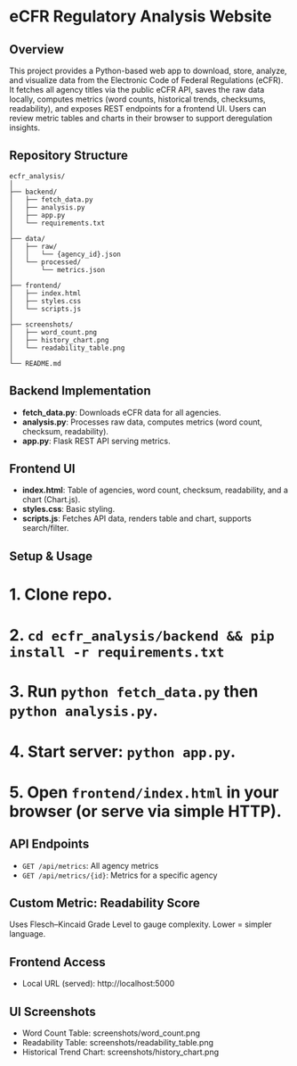 # eCFR Regulatory Analysis Website

## Overview
This project provides a Python-based web app to download, store, analyze, and visualize data from the Electronic Code of Federal Regulations (eCFR). It fetches all agency titles via the public eCFR API, saves the raw data locally, computes metrics (word counts, historical trends, checksums, readability), and exposes REST endpoints for a frontend UI. Users can review metric tables and charts in their browser to support deregulation insights.

## Repository Structure
```
ecfr_analysis/
│
├── backend/
│   ├── fetch_data.py
│   ├── analysis.py
│   ├── app.py
│   └── requirements.txt
│
├── data/
│   ├── raw/
│   │   └── {agency_id}.json
│   └── processed/
│       └── metrics.json
│
├── frontend/
│   ├── index.html
│   ├── styles.css
│   └── scripts.js
│
├── screenshots/
│   ├── word_count.png
│   ├── history_chart.png
│   └── readability_table.png
│
└── README.md
```

## Backend Implementation
- **fetch_data.py**: Downloads eCFR data for all agencies.
- **analysis.py**: Processes raw data, computes metrics (word count, checksum, readability).
- **app.py**: Flask REST API serving metrics.

## Frontend UI
- **index.html**: Table of agencies, word count, checksum, readability, and a chart (Chart.js).
- **styles.css**: Basic styling.
- **scripts.js**: Fetches API data, renders table and chart, supports search/filter.

## Setup & Usage
# 1. Clone repo.
# 2. `cd ecfr_analysis/backend && pip install -r requirements.txt`
# 3. Run `python fetch_data.py` then `python analysis.py`.
# 4. Start server: `python app.py`.
# 5. Open `frontend/index.html` in your browser (or serve via simple HTTP).

## API Endpoints
- `GET /api/metrics`: All agency metrics
- `GET /api/metrics/{id}`: Metrics for a specific agency

## Custom Metric: Readability Score
Uses Flesch–Kincaid Grade Level to gauge complexity. Lower = simpler language.

## Frontend Access
- Local URL (served): http://localhost:5000

## UI Screenshots
- Word Count Table: screenshots/word_count.png
- Readability Table: screenshots/readability_table.png
- Historical Trend Chart: screenshots/history_chart.png
